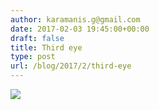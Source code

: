 ```yaml
---
author: karamanis.g@gmail.com
date: 2017-02-03 19:45:00+00:00
draft: false
title: Third eye
type: post
url: /blog/2017/2/third-eye
---
```


![](/images/2017-02-03-20172third-eye/image-asset.jpeg)


